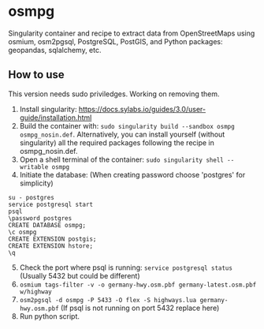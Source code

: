 # osmpg
Singularity container and recipe to extract data from OpenStreetMaps using osmium, osm2pgsql, PostgreSQL, PostGIS, and Python packages: geopandas, sqlalchemy, etc.

## How to use
This version needs sudo priviledges. Working on removing them.
1. Install singularity: https://docs.sylabs.io/guides/3.0/user-guide/installation.html
2. Build the container with: `sudo singularity build --sandbox osmpg osmpg_nosin.def`. Alternatively, you can install yourself (without singularity) all the required packages following the recipe in osmpg_nosin.def.
3. Open a shell terminal of the container: `sudo singularity shell --writable osmpg`
4. Initiate the database: (When creating password choose 'postgres' for simplicity)
```
su - postgres
service postgresql start
psql
\password postgres
CREATE DATABASE osmpg;
\c osmpg
CREATE EXTENSION postgis;
CREATE EXTENSION hstore;
\q
```
5. Check the port where psql is running: `service postgresql status` (Usually 5432 but could be different)
6. `osmium tags-filter -v -o germany-hwy.osm.pbf germany-latest.osm.pbf w/highway `
7. `osm2pgsql -d osmpg -P 5433 -O flex -S highways.lua germany-hwy.osm.pbf` (If psql is not running on port 5432 replace here)
8. Run python script.
